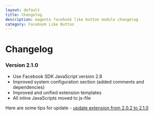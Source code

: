 ```yaml
---
layout: default
title: Changelog
description: magento facebook like button module changelog
category: Facebook Like Button
---
```


# Changelog

### Version 2.1.0

 -  Use Facebook SDK JavaScript version 2.8
 -  Improved system configuration section (added comments and dependencies)
 -  Improved and unified extension templates
 -  All inline JavaScripts moved to js-file

Here are some tips for update - [update extension from 2.0.2 to 2.1.0](../installation/#update-extension-from-202-to-210)
